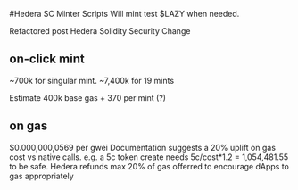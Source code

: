 #Hedera SC Minter Scripts
Will mint test $LAZY when needed.

Refactored post Hedera Solidity Security Change

## on-click mint
~700k for singular mint.
~7,400k for 19 mints

Estimate 400k base gas + 370 per mint (?)

## on gas
$0.000,000,0569 per gwei
Documentation suggests a 20% uplift on gas cost vs native calls.
e.g. a 5c token create needs 5c/cost*1.2 = 1,054,481.55 to be safe. 
Hedera refunds max 20% of gas offerred to encourage dApps to gas appropriately